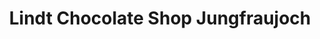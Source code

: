 ---
title: "Lindt Chocolate Shop Jungfraujoch"
url: /fieschertal/lindt-chocolate-shop-jungfraujoch/
shop: Schokolade
---
